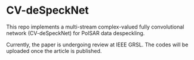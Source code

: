 # CV-deSpeckNet
This repo implements a multi-stream complex-valued fully convolutional network (CV-deSpeckNet) for PolSAR data despeckling.

Currently, the paper is undergoing review at IEEE GRSL. The codes will be uploaded once the article is published.
